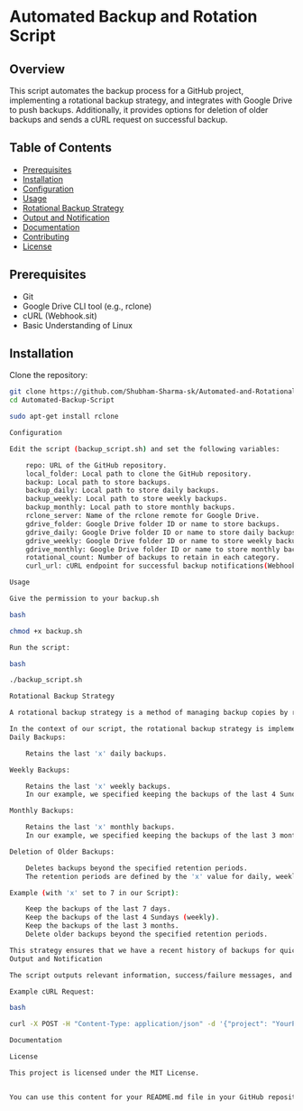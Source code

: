  # Automated Backup and Rotation Script

## Overview

This script automates the backup process for a GitHub project, implementing a rotational backup strategy, and integrates with Google Drive to push backups. Additionally, it provides options for deletion of older backups and sends a cURL request on successful backup.

## Table of Contents

- [Prerequisites](#prerequisites)
- [Installation](#installation)
- [Configuration](#configuration)
- [Usage](#usage)
- [Rotational Backup Strategy](#rotational-backup-strategy)
- [Output and Notification](#output-and-notification)
- [Documentation](#documentation)
- [Contributing](#contributing)
- [License](#license)

## Prerequisites

- Git
- Google Drive CLI tool (e.g., rclone)
- cURL (Webhook.sit)
- Basic Understanding of Linux

## Installation

Clone the repository:

```bash
git clone https://github.com/Shubham-Sharma-sk/Automated-and-Rotational-Script.git
cd Automated-Backup-Script

sudo apt-get install rclone

Configuration

Edit the script (backup_script.sh) and set the following variables:

    repo: URL of the GitHub repository.
    local_folder: Local path to clone the GitHub repository.
    backup: Local path to store backups.
    backup_daily: Local path to store daily backups.
    backup_weekly: Local path to store weekly backups.
    backup_monthly: Local path to store monthly backups.
    rclone_server: Name of the rclone remote for Google Drive.
    gdrive_folder: Google Drive folder ID or name to store backups.
    gdrive_daily: Google Drive folder ID or name to store daily backups.
    gdrive_weekly: Google Drive folder ID or name to store weekly backups.
    gdrive_monthly: Google Drive folder ID or name to store monthly backups.
    rotational_count: Number of backups to retain in each category.
    curl_url: cURL endpoint for successful backup notifications(Webhook).

Usage

Give the permission to your backup.sh

bash

chmod +x backup.sh

Run the script:

bash

./backup_script.sh

Rotational Backup Strategy

A rotational backup strategy is a method of managing backup copies by retaining a set number of recent backups while systematically removing older ones. This strategy provides a balance between conserving storage space and ensuring that you have access to a sufficient history of backup data.

In the context of our script, the rotational backup strategy is implemented with the following characteristics:
Daily Backups:

    Retains the last 'x' daily backups.

Weekly Backups:

    Retains the last 'x' weekly backups.
    In our example, we specified keeping the backups of the last 4 Sundays as a weekly backup.

Monthly Backups:

    Retains the last 'x' monthly backups.
    In our example, we specified keeping the backups of the last 3 months.

Deletion of Older Backups:

    Deletes backups beyond the specified retention periods.
    The retention periods are defined by the 'x' value for daily, weekly, and monthly backups.

Example (with 'x' set to 7 in our Script):

    Keep the backups of the last 7 days.
    Keep the backups of the last 4 Sundays (weekly).
    Keep the backups of the last 3 months.
    Delete older backups beyond the specified retention periods.

This strategy ensures that we have a recent history of backups for quick recovery while gradually removing older backups to free up storage space. The 'x' value provides flexibility in customizing the number of backups retained for each period based on your specific needs. If needed, adjust the rotational backup strategy in the script based on your project requirements.
Output and Notification

The script outputs relevant information, success/failure messages, and timestamps to the console. On successful backup, a cURL request is made to the specified endpoint (CURL_URL) with a POST request containing project name, date, and a test identifier.

Example cURL Request:

bash

curl -X POST -H "Content-Type: application/json" -d '{"project": "YourProjectName", "date": "BackupDate", "test": "BackupSuccessful"}' https://your-webhook-url

Documentation

License

This project is licensed under the MIT License.


You can use this content for your README.md file in your GitHub repository.

